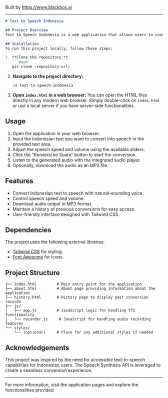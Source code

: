 
Built by https://www.blackbox.ai

---

```markdown
# Text to Speech Indonesia

## Project Overview
Text to Speech Indonesia is a web application that allows users to convert Indonesian text into natural-sounding speech. The application is designed to provide an intuitive interface for transforming text into audio, offering features such as voice speed and volume control as well as the ability to download the generated audio.

## Installation
To run this project locally, follow these steps:

1. **Clone the repository:**
   ```bash
   git clone <repository-url>
   ```

2. **Navigate to the project directory:**
   ```bash
   cd text-to-speech-indonesia
   ```

3. **Open `index.html` in a web browser:**
   You can open the HTML files directly in any modern web browser. Simply double-click on `index.html` or use a local server if you have server-side functionalities.

## Usage
1. Open the application in your web browser.
2. Input the Indonesian text you want to convert into speech in the provided text area.
3. Adjust the speech speed and volume using the available sliders.
4. Click the "Konversi ke Suara" button to start the conversion.
5. Listen to the generated audio with the integrated audio player.
6. Optionally, download the audio as an MP3 file.

## Features
- Convert Indonesian text to speech with natural-sounding voice.
- Control speech speed and volume.
- Download audio output in MP3 format.
- Maintain a history of previous conversions for easy access.
- User-friendly interface designed with Tailwind CSS.

## Dependencies
The project uses the following external libraries:
- [Tailwind CSS](https://tailwindcss.com/) for styling.
- [Font Awesome](https://fontawesome.com/) for icons.

## Project Structure
```
├── index.html         # Main entry point for the application
├── about.html         # About page providing information about the application
├── history.html       # History page to display past conversion records
├── js/
│   ├── app.js         # JavaScript logic for handling TTS functionality
│   └── recorder.js     # JavaScript for handling audio recording features
└── styles/
    └── (optional)     # Place for any additional styles if needed
```

## Acknowledgements
This project was inspired by the need for accessible text-to-speech capabilities for Indonesian users. The Speech Synthesis API is leveraged to create a seamless conversion experience.

---
For more information, visit the application pages and explore the functionalities provided.
```